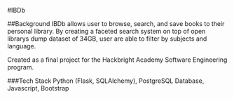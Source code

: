 #IBDb

##Background
IBDb allows user to browse, search, and save books to their personal library. 
By creating a faceted search system on top of open librarys dump dataset of 34GB,
user are able to filter by subjects and language. 

Created as a final project for the Hackbright Academy Software Engineering program.

###Tech Stack
Python (Flask, SQLAlchemy), PostgreSQL Database, Javascript, Bootstrap